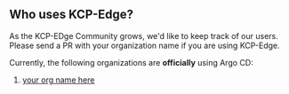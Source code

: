 ## Who uses KCP-Edge?

As the KCP-EDge Community grows, we'd like to keep track of our users. Please send a
PR with your organization name if you are using KCP-Edge.

Currently, the following organizations are **officially** using Argo CD:

1. [your org name here](https://your-org-url-here.com/)
